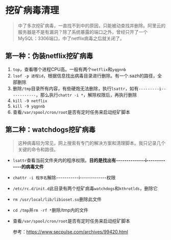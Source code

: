 # 挖矿病毒清理

> 中了多次挖矿病毒，一直找不到中的原因，只能被动查找并删除。阿里云的服务器是不是有漏洞？除了系统暴露的端口之外，曾经只开了一个MySQL：3306端口，中了netflix病毒之后就关闭了。

## 第一种：伪装netflix挖矿病毒

1. `top`，查看哪个进程CPU高。一般有两个`netflix`和`yqgnnb`
2. `lsof -p 进程id`，根据信息找出病毒目录进行删除。有一个.sazh的路径，全部删除
3. 删除`/tmp`目录所有内容，有些硬炮无法删除，执行`lsattr`，如有`---------i------------`，那么执行`chattr -i *`，解除权限后，再执行删除
4. `kill -9 netflix`
5. `kill -9 yqgnnb`
6. 查看`/var/spool/cron/root`是否有定时任务来启动挖矿脚本

## 第二种：watchdogs挖矿病毒

> 这种病毒较为常见，网上搜索有专门的解决方案和清理脚本。我只记录几个关键的命令和路径。

* `lsattr`查看当前文件夹内的程序权限。**目的是找出有--------------i-------------的病毒文件**
* `chattr -i 程序名`解除-----------i-------------权限
* `/etc/rc.d/init.d`此目录有两个挖矿病毒`watchdogs`和`kthrotlds`，删除它
* `rm /usr/local/lib/libioset.so`删除此文件
* `cd /tmp`并`rm -rf *`删除/tmp内的文件

* 查看`/var/spool/cron/root`是否有定时任务来启动挖矿脚本

  参考：https://www.secpulse.com/archives/99420.html